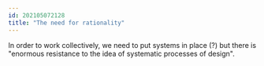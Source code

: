 ```yaml
---
id: 202105072128 
title: "The need for rationality"
---
```

In order to work collectively, we need to put systems in place (?) but there is "enormous resistance to the idea of systematic processes of design". 



